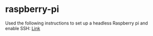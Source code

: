 # raspberry-pi

Used the following instructions to set up a headless Raspberry pi and enable SSH: [Link](https://www.tomshardware.com/reviews/raspberry-pi-headless-setup-how-to,6028.html)
